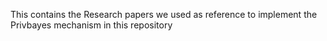 This contains the Research papers we used as reference to implement the Privbayes mechanism in this repository
